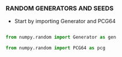 ### RANDOM GENERATORS AND SEEDS

- Start by importing Generator and PCG64

```python

from numpy.random import Generator as gen

from numpy.random import PCG64 as pcg


````